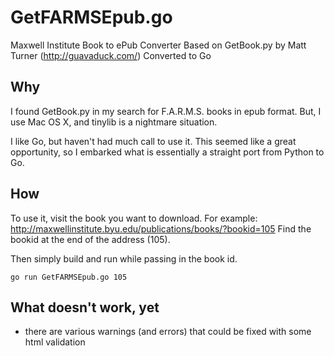 # GetFARMSEpub.go
Maxwell Institute Book to ePub Converter
Based on GetBook.py by Matt Turner (http://guavaduck.com/)
Converted to Go

## Why
I found GetBook.py in my search for F.A.R.M.S. books in epub format. But, I use Mac OS X, and tinylib is a nightmare situation.

I like Go, but haven't had much call to use it. This seemed like a great opportunity, so I embarked what is essentially a straight port from Python to Go.

## How
To use it, visit the book you want to download. For example: http://maxwellinstitute.byu.edu/publications/books/?bookid=105
Find the bookid at the end of the address (105).

Then simply build and run while passing in the book id.

```go run GetFARMSEpub.go 105```

## What doesn't work, yet
* there are various warnings (and errors) that could be fixed with some html validation
